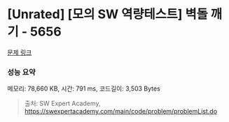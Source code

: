 # [Unrated] [모의 SW 역량테스트] 벽돌 깨기 - 5656 

[문제 링크](https://swexpertacademy.com/main/code/problem/problemDetail.do?contestProbId=AWXRQm6qfL0DFAUo) 

### 성능 요약

메모리: 78,660 KB, 시간: 791 ms, 코드길이: 3,503 Bytes



> 출처: SW Expert Academy, https://swexpertacademy.com/main/code/problem/problemList.do